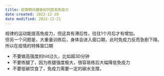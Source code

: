 ```yaml
---
title: 疫情期间健身如何提高免疫力
date created: 2022-12-20
date modified: 2022-12-21
---
```


规律的运动能提高免疫力，但这具有滞后性，往往1个月后才有增加。  
但另一个问题是，大重量训练后，身体会进入窗口期，此时免疫力反而急剧下降。所以在疫情的特殊窗口期

- 不要做高强度的hiit过久，比如超30分钟
- 不要练腿了，因为练腿强度极大，很容易练后大幅降低免疫力
- 不要低碳饮食了，免疫力需要一定的碳水支撑。
